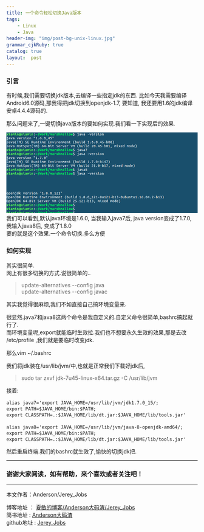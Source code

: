 ```yaml
---
title: 一个命令轻松切换Java版本
tags:
    - Linux
    - Java
header-img: "img/post-bg-unix-linux.jpg"
grammar_cjkRuby: true
catalog: true
layout:  post
---
```


### 引言
有时候,我们需要切换jdk版本,去编译一些指定jdk的东西. 比如今天我需要编译Android6.0源码,那我得把jdk切换到openjdk-1.7, 要知道, 我还要用1.6的jdk编译安卓4.4.4源码的.

那么问题来了,一键切换java版本的要如何实现.我们看一下实现后的效果.

 ![切换效果](/img/post1/jdk_change.png)
我们可以看到,默认java环境是1.6.0, 当我输入java7后, java version变成了1.7.0, 我输入java8后, 变成了1.8.0<br>
要的就是这个效果.一个命令切换.多么方便

### 如何实现

其实很简单.<br>
网上有很多切换的方式.说很简单的..
>update-alternatives --config java<br>
>update-alternatives --config javac

其实我觉得很麻烦,我们不如直接自己搞环境变量来.

很显然.java7和java8这两个命令是我自定义的.自定义命令很简单,bashrc搞起就行了.<br>
而环境变量呢,export就能临时生效拉.我们也不想要永久生效的效果,那是去改 /etc/profile ,我们就是要临时改变jdk.

那么vim ~/.bashrc

我们将jdk装在/usr/lib/jvm/中,也就是正常我们下载好jdk后,
>sudo tar zxvf jdk-7u45-linux-x64.tar.gz  -C /usr/lib/jvm  


接着:
``` shell
alias java7='export JAVA_HOME=/usr/lib/jvm/jdk1.7.0_15/;
export PATH=$JAVA_HOME/bin:$PATH;
export CLASSPATH=.:$JAVA_HOME/lib/dt.jar:$JAVA_HOME/lib/tools.jar'

alias java8='export JAVA_HOME=/usr/lib/jvm/java-8-openjdk-amd64/;
export PATH=$JAVA_HOME/bin:$PATH;
export CLASSPATH=.:$JAVA_HOME/lib/dt.jar:$JAVA_HOME/lib/tools.jar'

```
然后重启终端.我们的bashrc就生效了,愉快的切换jdk把.


 ----------

### 谢谢大家阅读，如有帮助，来个喜欢或者关注吧！

 ----------
 本文作者：Anderson/Jerey_Jobs

 博客地址   ： [夏敏的博客/Anderson大码渣/Jerey_Jobs][1] <br>
 简书地址   :  [Anderson大码渣][2] <br>
 github地址 :  [Jerey_Jobs][4]



  [1]: http://jerey.cn/
  [2]: http://www.jianshu.com/users/016a5ba708a0/latest_articles
  [3]: http://blog.csdn.net/jerey_jobs
  [4]: https://github.com/Jerey-Jobs
